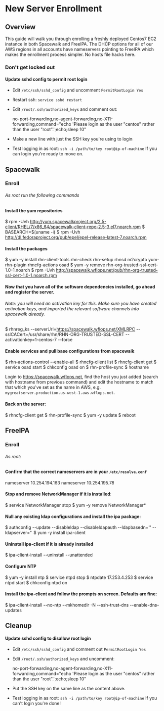 # New Server Enrollment
## Overview
This guide will walk you through enrolling a freshly deployed Centos7 EC2 instance in both Spacewalk and FreeIPA. The DHCP options for all of our AWS regions in all accounts have nameservers pointing to FreeIPA which makes the enrollment process simpler. No hosts file hacks here.

### Don't get locked out
#### Update sshd config to permit root login
- Edit `/etc/ssh/sshd_config` and uncomment `PermitRootLogin Yes`
- Restart ssh: `service sshd restart`
- Edit `/root/.ssh/authorized_keys` and comment out:
  
    no-port-forwarding,no-agent-forwarding,no-X11-forwarding,command="echo 'Please login as the user \"centos\" rather than the user \"root\".';echo;sleep 10" 
   
- Make a new line with just the SSH key you're using to login
- Test logging in as root: `ssh -i /path/to/key root@ip-of-machine` If you can login you're ready to move on.

## Spacewalk
### Enroll
###### As root run the following commands
#### Install the yum repositories

  $ rpm -Uvh http://yum.spacewalkproject.org/2.5-client/RHEL/7/x86_64/spacewalk-client-repo-2.5-3.el7.noarch.rpm
  $ BASEARCH=$(uname -i)
  $ rpm -Uvh http://dl.fedoraproject.org/pub/epel/epel-release-latest-7.noarch.rpm
    
#### Install the packages

  $ yum -y install rhn-client-tools rhn-check rhn-setup rhnsd m2crypto yum-rhn-plugin rhncfg-actions osad
  $ yum -y remove rhn-org-trusted-ssl-cert-1.0-1.noarch
  $ rpm -Uvh http://spacewalk.wflops.net/pub/rhn-org-trusted-ssl-cert-1.0-1.noarch.rpm    
#### Now that you have all of the software dependencies installed, go ahead and register the server.
###### Note: you will need an activation key for this. Make sure you have created activation keys, and imported the relevant software channels into spacewalk already.  

  $ rhnreg_ks --serverUrl=https://spacewalk.wflops.net/XMLRPC --sslCACert=/usr/share/rhn/RHN-ORG-TRUSTED-SSL-CERT --activationkey=1-centos-7 --force
  
#### Enable services and pull base configurations from spacewalk

  $ rhn-actions-control --enable-all
  $ rhncfg-client list
  $ rhncfg-client get
  $ service osad start
  $ chkconfig osad on
  $ rhn-profile-sync
  $ hostname

Login to https://spacewalk.wflops.net, find the host you just added (search with hostname from previous command) and edit the hostname to match that which you've set as the name in AWS, e.g. `mygreatserver.production.us-west-1.aws.wflops.net`.

#### Back on the server:

  $ rhncfg-client get
  $ rhn-profile-sync
  $ yum -y update
  $ reboot

## FreeIPA
### Enroll
###### As root:
#### Confirm that the correct nameservers are in your `/etc/resolve.conf`

  nameserver 10.254.194.163
  nameserver 10.254.195.78
  
#### Stop and remove NetworkManager if it is installed:

  $ service NetworkManager stop
  $ yum -y remove NetworkManager\*
  
#### Null any existing ldap configurations and install the ipa package:

  $ authconfig --update --disableldap --disableldapauth --ldapbasedn='' --ldapserver=''
  $ yum -y install ipa-client

#### Uninstall ipa-client if it is already installed

  $ ipa-client-install --uninstall --unattended
  
#### Configure NTP

  $ yum -y install ntp
  $ service ntpd stop
  $ ntpdate 17.253.4.253
  $ service ntpd start
  $ chkconfig ntpd on 
    
#### Install the ipa-client and follow the prompts on screen. Defaults are fine:

  $ ipa-client-install --no-ntp --mkhomedir -N --ssh-trust-dns --enable-dns-updates
  
## Cleanup
#### Update sshd config to disallow root login
- Edit `/etc/ssh/sshd_config` and comment out `PermitRootLogin Yes`
- Edit `/root/.ssh/authorized_keys` and uncomment:
  
    no-port-forwarding,no-agent-forwarding,no-X11-forwarding,command="echo 'Please login as the user \"centos\" rather than the user \"root\".';echo;sleep 10" 
   
- Put the SSH key on the same line as the content above.
- Test logging in as root: `ssh -i /path/to/key root@ip-of-machine` If you can't login you're done!